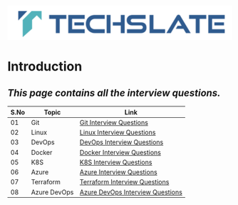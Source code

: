 ![TechSlate](../global/images/ts.png)

# Introduction 

## *This page contains all the interview questions.*

|S.No | Topic     | Link        |                                               
|-----|-----------|-------------|
|01| Git  | [ Git Interview Questions](Git.md) |
|02| Linux | [ Linux Interview Questions](Linux.md) |
|03| DevOps | [ DevOps Interview Questions](DevOps.md) |
|04| Docker | [ Docker Interview Questions](Docker.md) |
|05| K8S | [ K8S Interview Questions](K8s.md) |
|06| Azure | [ Azure Interview Questions](Azure.md) |
|07| Terraform | [Terraform Interview Questions](Terraform.md) |
|08| Azure DevOps| [Azure DevOps Interview Questions](AzureDevOps.md) |